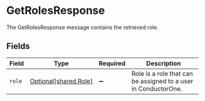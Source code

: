 # GetRolesResponse

The GetRolesResponse message contains the retrieved role.


## Fields

| Field                                                          | Type                                                           | Required                                                       | Description                                                    |
| -------------------------------------------------------------- | -------------------------------------------------------------- | -------------------------------------------------------------- | -------------------------------------------------------------- |
| `role`                                                         | [Optional[shared.Role]](../../models/shared/role.md)           | :heavy_minus_sign:                                             | Role is a role that can be assigned to a user in ConductorOne. |